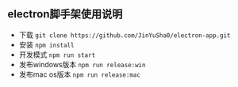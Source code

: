 ## electron脚手架使用说明

- 下载 `git clone https://github.com/JinYuSha0/electron-app.git`
- 安装 `npm install`
- 开发模式 `npm run start`
- 发布windows版本 `npm run release:win`
- 发布mac os版本 `npm run release:mac`